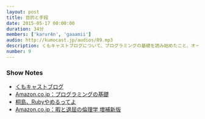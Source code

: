 ```yaml
---
layout: post
title: 目的と手段
date: 2015-05-17 00:00:00
duration: 34分
members: ['karur4n', 'gaaamii']
audio: http://kumocast.jp/audios/09.mp3
description: くもキャストブログについて、プログラミングの基礎を読み始めたこと、オートメーション・バカ、「桐島、Rubyやめるってよ」が感動的な件、暇と退屈の倫理学などについて話しました。
number: 9
---
```


### Show Notes

- [くもキャストブログ](http://blog.kumocast.jp/)
- [Amazon.co.jp：プログラミングの基礎](http://www.amazon.co.jp/dp/4781911609)
- [桐島、Rubyやめるってよ](http://www.slideshare.net/authorNari/ruby-17269278)
- [Amazon.co.jp：暇と退屈の倫理学 増補新版](http://www.amazon.co.jp/dp/4778314379)
